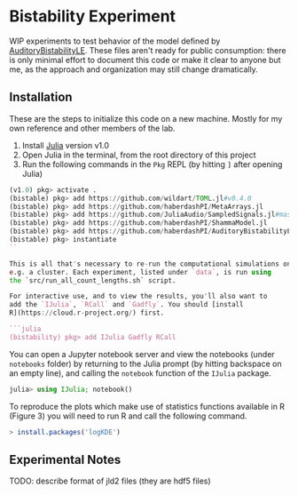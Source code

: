 # Bistability Experiment

WIP experiments to test behavior of the model defined by
[AuditoryBistabilityLE](https://github.com/haberdashPI/AuditoryBistabilityLE).
These files aren't ready for public consumption: there is only minimal effort to
document this code or make it clear to anyone but me, as the approach and
organization may still change dramatically.

## Installation

These are the steps to initialize this code on a new machine. Mostly for my own
reference and other members of the lab.

1.  Install [Julia](https://julialang.org/downloads/) version v1.0
2.  Open Julia in the terminal, from the root directory of this project
3.  Run the following commands in the `Pkg` REPL (by hitting `]` after opening
    Julia)

```julia
(v1.0) pkg> activate .
(bistable) pkg> add https://github.com/wildart/TOML.jl#v0.4.0
(bistable) pkg> add https://github.com/haberdashPI/MetaArrays.jl
(bistable) pkg> add https://github.com/JuliaAudio/SampledSignals.jl#master
(bistable) pkg> add https://github.com/haberdashPI/ShammaModel.jl
(bistable) pkg> add https://github.com/haberdashPI/AuditoryBistabilityLE
(bistable) pkg> instantiate
``

This is all that's necessary to re-run the computational simulations on,
e.g. a cluster. Each experiment, listed under `data`, is run using
the `src/run_all_count_lengths.sh` script.

For interactive use, and to view the results, you'll also want to
add the `IJulia`, `RCall` and `Gadfly`. You should [install
R](https://cloud.r-project.org/) first.

```julia
(bistability) pkg> add IJulia Gadfly RCall
```
You can open a Jupyter notebook server and view the notebooks
(under `notebooks` folder) by returning to the Julia prompt (by hitting
backspace on an empty line), and calling the `notebook` function
of the `IJulia` package.

```julia
julia> using IJulia; notebook()
```

To reproduce the plots which make use of statistics functions available in R
(Figure 3) you will need to run R and call the following command.
```R
> install.packages('logKDE')
```
## Experimental Notes

TODO: describe format of jld2 files (they are hdf5 files)
